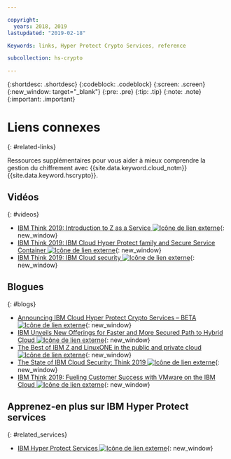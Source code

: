 ```yaml
---

copyright:
  years: 2018, 2019
lastupdated: "2019-02-18"

Keywords: links, Hyper Protect Crypto Services, reference

subcollection: hs-crypto

---
```


{:shortdesc: .shortdesc}
{:codeblock: .codeblock}
{:screen: .screen}
{:new_window: target="_blank"}
{:pre: .pre}
{:tip: .tip}
{:note: .note}
{:important: .important}

# Liens connexes
{: #related-links}

Ressources supplémentaires pour vous aider à mieux comprendre la gestion du chiffrement avec {{site.data.keyword.cloud_notm}} {{site.data.keyword.hscrypto}}.

## Vidéos
{: #videos}

- [IBM Think 2019: Introduction to Z as a Service ![Icône de lien externe](../../icons/launch-glyph.svg "Icône de lien externe")](https://www.ibm.com/events/think/watch/replay/120157283/){: new_window}
- [IBM Think 2019: IBM Cloud Hyper Protect family and Secure Service Container ![Icône de lien externe](../../icons/launch-glyph.svg "Icône de lien externe")](https://www.ibm.com/events/think/watch/replay/120171746/){: new_window}
- [IBM Think 2019: IBM Cloud security ![Icône de lien externe](../../icons/launch-glyph.svg "Icône de lien externe")](https://www.ibm.com/events/think/watch/replay/120118486/){: new_window}

## Blogues
{: #blogs}

- [Announcing IBM Cloud Hyper Protect Crypto Services – BETA ![Icône de lien externe](../../icons/launch-glyph.svg "Icône de lien externe")](https://www.ibm.com/blogs/bluemix/2019/01/announcing-ibm-cloud-hyper-protect-crypto-services-beta/){: new_window}
- [IBM Unveils New Offerings for Faster and More Secured Path to Hybrid Cloud ![Icône de lien externe](../../icons/launch-glyph.svg "Icône de lien externe")](https://newsroom.ibm.com/2019-02-12-IBM-Unveils-New-Offerings-for-Faster-and-More-Secured-Path-to-Hybrid-Cloud){: new_window}
- [The Best of IBM Z and LinuxONE in the public and private cloud ![Icône de lien externe](../../icons/launch-glyph.svg "Icône de lien externe")](https://www.ibm.com/blogs/systems/the-best-of-ibm-z-and-linuxone-in-the-public-and-private-cloud/){: new_window}
- [The State of IBM Cloud Security: Think 2019 ![Icône de lien externe](../../icons/launch-glyph.svg "Icône de lien externe")](https://www.ibm.com/blogs/bluemix/2019/02/cloud-security-right/){: new_window}
- [IBM Think 2019: Fueling Customer Success with VMware on the IBM Cloud ![Icône de lien externe](../../icons/launch-glyph.svg "Icône de lien externe")](https://www.ibm.com/blogs/bluemix/2019/02/security-innovation-and-choice-for-vmware-on-ibm-cloud/){: new_window}

## Apprenez-en plus sur IBM Hyper Protect services
{: #related_services}

- [IBM Hyper Protect Services ![Icône de lien externe](../../icons/launch-glyph.svg "Icône de lien externe")](https://www.ibm.com/cloud/hyper-protect-services){: new_window}
